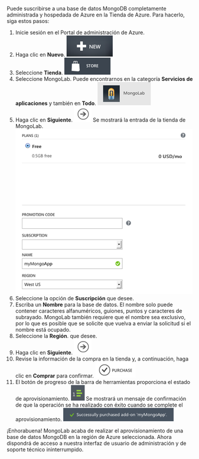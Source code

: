 Puede suscribirse a una base de datos MongoDB completamente administrada y hospedada de Azure en la Tienda de Azure. Para hacerlo, siga estos pasos:

1. Inicie sesión en el Portal de administración de Azure.
2. Haga clic en **Nuevo**. ![Nuevo][button-new]
3. Seleccione **Tienda**. ![Tienda][button-store]
4. Seleccione MongoLab. Puede encontrarnos en la categoría **Servicios de aplicaciones** y también en **Todo**. ![MongoLab][entry-mongolab]
5. Haga clic en **Siguiente**. ![Pasos siguientes][button-next] Se mostrará la entrada de la tienda de MongoLab. ![NewMongoLab][screen-newmongolab]
6. Seleccione la opción de **Suscripción** que desee.
7. Escriba un **Nombre** para la base de datos. El nombre solo puede contener caracteres alfanuméricos, guiones, puntos y caracteres de subrayado. MongoLab también requiere que el nombre sea exclusivo, por lo que es posible que se solicite que vuelva a enviar la solicitud si el nombre está ocupado.
8. Seleccione la **Región**. que desee.
9. Haga clic en **Siguiente**. ![Pasos siguientes][button-next]
10. Revise la información de la compra en la tienda y, a continuación, haga clic en **Comprar** para confirmar. ![Pasos siguientes][button-purchase]  
11. El botón de progreso de la barra de herramientas proporciona el estado de aprovisionamiento. ![ProgressButton][button-progress] Se mostrará un mensaje de confirmación de que la operación se ha realizado con éxito cuando se complete el aprovisionamiento. ![SuccessMessage][message-success]

¡Enhorabuena! MongoLab acaba de realizar el aprovisionamiento de una base de datos MongoDB en la región de Azure seleccionada. Ahora dispondrá de acceso a nuestra interfaz de usuario de administración y de soporte técnico ininterrumpido.

[button-new]: ./media/howto-provision-mongolab/button-new.png
[button-store]: ./media/howto-provision-mongolab/button-store.png
[button-next]: ./media/howto-provision-mongolab/button-next.png
[button-purchase]: ./media/howto-provision-mongolab/button-purchase.png
[button-progress]: ./media/howto-provision-mongolab/button-progress.png
[entry-mongolab]: ./media/howto-provision-mongolab/entry-mongolab.png
[screen-newmongolab]: ./media/howto-provision-mongolab/screen-newmongolab.png
[message-success]: ./media/howto-provision-mongolab/message-provisionsuccess.png

<!---HONumber=Oct15_HO3-->